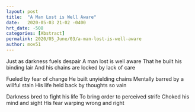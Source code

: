 ```yaml
---
layout: post
title:  "A Man Lost is Well Aware"
date:   2020-05-03 21-02 -0400
hrt_date: -508
categories: [Abstract]
permalink: 2020/05_June/03/a-man-lost-is-well-aware
author: mov51
---
```

Just as darkness fuels despair
A man lost is well aware
That he built his binding lair
And his chains are locked by lack of care

Fueled by fear of change
He built unyielding chains
Mentally barred by a willful stain
His life held back by thoughts so vain

Darkness bred to fight his life
To bring order to perceived strife
Choked his mind and sight
His fear warping wrong and right